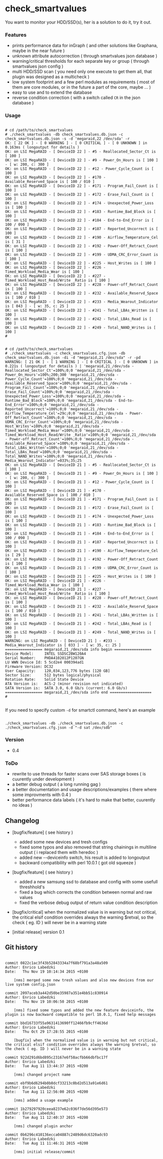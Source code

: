 
# check_smartvalues

You want to monitor your HDD/SSD(s), her is a solution to do it, try it out.
 
### Features
 - prints performance data for inGraph ( and other solutions like Graphana, maybe in the near future )
 - unknown attribute autocorrection ( through smartvalues json database )
 - warning/critical thresholds for each separate key or group ( through smartvalues json config )
 - multi HDD/SSD scan ( you need only one execute to get them all, that plugin was designed as a multicheck )
 - low system footprint and a few perl modules as requirements ( most of them are core modules, or in the future a part of the core, maybe ... )
 - easy to use and to extend the database
 - reverse condition correction ( with a switch called `CR` in the json database )

### Usage

<pre><code>
# cd /path/to/check_smartvalues
# ./check_smartvalues -db check_smartvalues.db.json -c check_smartvalues.db.json -s -d 'megaraid,22 /dev/sda' -r
OK: [ 22 OK ] - [ 0 WARNING ] - [ 0 CRITICAL ] - [ 0 UNKNOWN ] in 0.163ms ( longoutput for details )
OK: on LSI MegaRAID - [ DeviceID 22 ] - #5 - Reallocated_Sector_Ct is [ 100 ]
OK: on LSI MegaRAID - [ DeviceID 22 ] - #9 - Power_On_Hours is [ 100 ] - [ w: 200, c: 300 ]
OK: on LSI MegaRAID - [ DeviceID 22 ] - #12 - Power_Cycle_Count is [ 100 ]
OK: on LSI MegaRAID - [ DeviceID 22 ] - #170 - Available_Reserved_Space is [ 100 / 010 ]
OK: on LSI MegaRAID - [ DeviceID 22 ] - #171 - Program_Fail_Count is [ 100 ]
OK: on LSI MegaRAID - [ DeviceID 22 ] - #172 - Erase_Fail_Count is [ 100 ]
OK: on LSI MegaRAID - [ DeviceID 22 ] - #174 - Unexpected_Power_Loss is [ 100 ]
OK: on LSI MegaRAID - [ DeviceID 22 ] - #183 - Runtime_Bad_Block is [ 100 ]
OK: on LSI MegaRAID - [ DeviceID 22 ] - #184 - End-to-End_Error is [ 100 / 090 ]
OK: on LSI MegaRAID - [ DeviceID 22 ] - #187 - Reported_Uncorrect is [ 100 ]
OK: on LSI MegaRAID - [ DeviceID 22 ] - #190 - Airflow_Temperature_Cel is [ 31 ]
OK: on LSI MegaRAID - [ DeviceID 22 ] - #192 - Power-Off_Retract_Count is [ 100 ]
OK: on LSI MegaRAID - [ DeviceID 22 ] - #199 - UDMA_CRC_Error_Count is [ 100 ]
OK: on LSI MegaRAID - [ DeviceID 22 ] - #225 - Host_Writes is [ 100 ]
OK: on LSI MegaRAID - [ DeviceID 22 ] - #226 - Timed_Workload_Media_Wear is [ 100 ]
OK: on LSI MegaRAID - [ DeviceID 22 ] - #227 - Timed_Workload_Host_Read/Write _Ratio is [ 100 ]
OK: on LSI MegaRAID - [ DeviceID 22 ] - #228 - Power-off_Retract_Count is [ 100 ]
OK: on LSI MegaRAID - [ DeviceID 22 ] - #232 - Available_Reservd_Space is [ 100 / 010 ]
OK: on LSI MegaRAID - [ DeviceID 22 ] - #233 - Media_Wearout_Indicator is [ 043 ] - [ w: 35, c: 25 ]
OK: on LSI MegaRAID - [ DeviceID 22 ] - #241 - Total_LBAs_Written is [ 100 ]
OK: on LSI MegaRAID - [ DeviceID 22 ] - #242 - Total_LBAs_Read is [ 100 ]
OK: on LSI MegaRAID - [ DeviceID 22 ] - #249 - Total_NAND_Writes is [ 100 ]
#
</code></pre>
<pre><code>
# cd /path/to/check_smartvalues
# ./check_smartvalues -c check_smartvalues.cfg.json -db check_smartvalues.db.json -di -d "megaraid,21 /dev/sda" -r -pd
WARNING: [ 21 OK ] - [ 1 WARNING ] - [ 0 CRITICAL ] - [ 0 UNKNOWN ] in 0.221s ( longoutput for details ) | 'megaraid,21_/dev/sda - Reallocated_Sector_Ct'=100%;0;0 'megaraid,21_/dev/sda - Power_On_Hours'=100%;200;300 'megaraid,21_/dev/sda - Power_Cycle_Count'=100%;0;0 'megaraid,21_/dev/sda - Available_Reserved_Space'=100%;0;0 'megaraid,21_/dev/sda - Program_Fail_Count'=100%;0;0 'megaraid,21_/dev/sda - Erase_Fail_Count'=100%;0;0 'megaraid,21_/dev/sda - Unexpected_Power_Loss'=100%;0;0 'megaraid,21_/dev/sda - Runtime_Bad_Block'=100%;0;0 'megaraid,21_/dev/sda - End-to-End_Error'=100%;0;0 'megaraid,21_/dev/sda - Reported_Uncorrect'=100%;0;0 'megaraid,21_/dev/sda - Airflow_Temperature_Cel'=29c;0;0 'megaraid,21_/dev/sda - Power-Off_Retract_Count'=100%;0;0 'megaraid,21_/dev/sda - UDMA_CRC_Error_Count'=100%;0;0 'megaraid,21_/dev/sda - Host_Writes'=100%;0;0 'megaraid,21_/dev/sda - Timed_Workload_Media_Wear'=100%;0;0 'megaraid,21_/dev/sda - Timed_Workload_Host_Read/Write _Ratio'=100%;0;0 'megaraid,21_/dev/sda - Power-off_Retract_Count'=100%;0;0 'megaraid,21_/dev/sda - Available_Reservd_Space'=100%;0;0 'megaraid,21_/dev/sda - Total_LBAs_Written'=100%;0;0 'megaraid,21_/dev/sda - Total_LBAs_Read'=100%;0;0 'megaraid,21_/dev/sda - Total_NAND_Writes'=100%;0;0 'megaraid,21_/dev/sda - Media_Wearout_Indicator'=033%;35;25 
OK: on LSI MegaRAID - [ DeviceID 21 ] - #5 - Reallocated_Sector_Ct is [ 100 ]
OK: on LSI MegaRAID - [ DeviceID 21 ] - #9 - Power_On_Hours is [ 100 ] - [ w: 200, c: 300 ]
OK: on LSI MegaRAID - [ DeviceID 21 ] - #12 - Power_Cycle_Count is [ 100 ]
OK: on LSI MegaRAID - [ DeviceID 21 ] - #170 - Available_Reserved_Space is [ 100 / 010 ]
OK: on LSI MegaRAID - [ DeviceID 21 ] - #171 - Program_Fail_Count is [ 100 ]
OK: on LSI MegaRAID - [ DeviceID 21 ] - #172 - Erase_Fail_Count is [ 100 ]
OK: on LSI MegaRAID - [ DeviceID 21 ] - #174 - Unexpected_Power_Loss is [ 100 ]
OK: on LSI MegaRAID - [ DeviceID 21 ] - #183 - Runtime_Bad_Block is [ 100 ]
OK: on LSI MegaRAID - [ DeviceID 21 ] - #184 - End-to-End_Error is [ 100 / 090 ]
OK: on LSI MegaRAID - [ DeviceID 21 ] - #187 - Reported_Uncorrect is [ 100 ]
OK: on LSI MegaRAID - [ DeviceID 21 ] - #190 - Airflow_Temperature_Cel is [ 29 ]
OK: on LSI MegaRAID - [ DeviceID 21 ] - #192 - Power-Off_Retract_Count is [ 100 ]
OK: on LSI MegaRAID - [ DeviceID 21 ] - #199 - UDMA_CRC_Error_Count is [ 100 ]
OK: on LSI MegaRAID - [ DeviceID 21 ] - #225 - Host_Writes is [ 100 ]
OK: on LSI MegaRAID - [ DeviceID 21 ] - #226 - Timed_Workload_Media_Wear is [ 100 ]
OK: on LSI MegaRAID - [ DeviceID 21 ] - #227 - Timed_Workload_Host_Read/Write _Ratio is [ 100 ]
OK: on LSI MegaRAID - [ DeviceID 21 ] - #228 - Power-off_Retract_Count is [ 100 ]
OK: on LSI MegaRAID - [ DeviceID 21 ] - #232 - Available_Reservd_Space is [ 100 / 010 ]
OK: on LSI MegaRAID - [ DeviceID 21 ] - #241 - Total_LBAs_Written is [ 100 ]
OK: on LSI MegaRAID - [ DeviceID 21 ] - #242 - Total_LBAs_Read is [ 100 ]
OK: on LSI MegaRAID - [ DeviceID 21 ] - #249 - Total_NAND_Writes is [ 100 ]
WARNING: on LSI MegaRAID - [ DeviceID 21 ] - #233 - Media_Wearout_Indicator is [ 033 ] - [ w: 35, c: 25 ]
================= megaraid,21_/dev/sda info begin =================
Device Model:     INTEL SSDSC2BW120A4
Serial Number:    PHDA4102012P1207GN
LU WWN Device Id: 5 5cd2e4 000394ad1
Firmware Version: DC32
User Capacity:    120,034,123,776 bytes [120 GB]
Sector Size:      512 bytes logical/physical
Rotation Rate:    Solid State Device
ATA Version is:   ACS-2 (minor revision not indicated)
SATA Version is:  SATA 3.0, 6.0 Gb/s (current: 6.0 Gb/s)
================= megaraid,21_/dev/sda info end ===================
#

</code></pre>

If you need to specify custom `-d` for smartctl command, here's an example
<pre><code>
./check_smartvalues -db ./check_smartvalues.db.json -c ./check_smartvalues.cfg.json -d "-d sat /dev/sdb"
</code></pre>


### Version

 - 0.4

### ToDo

 - rewrite to use threads for faster scans over SAS storage boxes ( is cuurently under development )
 - a better debug output ( a long running gag )
 - a better documentation and usage descriptions/examples ( there where some improvments with 0.4 )
 - better performance data labels ( it's hard to make that better, cuurently no ideas )

## Changelog

 - [bugfix/feature] ( see history )
   - added some new devices and tresh configs
   - fixed some typos and also removed that string chainings in multiline output ( i replaced them with heredoc )
   - added new --deviceinfo switch, his result is added to longoutput
   - backward compatibility with perl 10.0.1 ( got old squeeze )

 - [bugfix/feature] ( see history )
   - added a new samsung ssd to database and config with some usefull threshhold's
   - fixed a bug which corrects the condition between normal and raw values
   - fixed the verbose debug output of return value condition description

 - [bugfix/critical] when the normalized value is in warning but not critical, the critical elsif condition overrides always the warning $retval, so the check ( eg. ID ) will never be in a warning state 
 - [initial release] version 0.1

## Git history
<pre><code>
commit 0822c1ac3f43b52843334a7f68bf791a3a48a509
Author: Enrico Labedzki <enrico.labedzki@root.center>
Date:   Thu Nov 19 10:14:34 2015 +0100

    [nms] merged some new tresh values and also new devices from our live system config.json

commit 2097aceb3a442d50be35987a351e4bb51c830914
Author: Enrico Labedzki <enrico.labedzki@root.center>
Date:   Thu Nov 19 10:06:50 2015 +0100

    [nms] fixed some typos and added the new feature deviceinfo, the plugin is now backward compatible to perl 10.0.1, fixed help messages

commit bbd16733f55a9631413690ff12466fb9cff4636d
Author: Enrico Labedzki <enrico.labedzki@root.center>
Date:   Thu Oct 29 17:28:55 2015 +0100

    [bugfix] when the normalized value is in warning but not critical, the critical elsif condition overrides always the warning $retval, so the check ( eg. ID ) will never be in a warning state

commit 922d291d6bd895c23167e6f58acfbb66dbfbc17f
Author: Enrico Labedzki <enrico.labedzki@root.center>
Date:   Tue Aug 11 13:44:37 2015 +0200

    [nms] changed project name

commit ebf9b6d6294b0b0dcf33213c0bd2d513a91e6d61
Author: Enrico Labedzki <enrico.labedzki@root.center>
Date:   Tue Aug 11 12:56:00 2015 +0200

    [nms] added a usage example

commit 1b279297920ceea8237e62c036f7de56d395e573
Author: Enrico Labedzki <enrico.labedzki@root.center>
Date:   Tue Aug 11 12:40:37 2015 +0200

    [nms] changed plugin anchor

commit 0b6296c410136ecca04887c2489d6dc6320adc93
Author: Enrico Labedzki <enrico.labedzki@root.center>
Date:   Tue Aug 11 11:46:31 2015 +0200

    [nms] initial release/commit
</code></pre>
